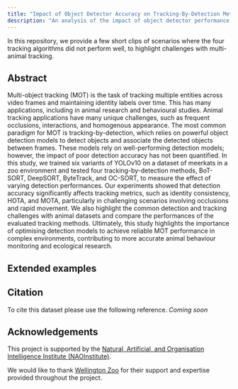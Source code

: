 ```yaml
---
title: "Impact of Object Detector Accuracy on Tracking-By-Detection Methods: A Case Study with Meerkats"
description: "An analysis of the impact of object detector performance on tracking-by-detection multi-object tracking algorithms."
---
```


In this repository, we provide a few short clips of scenarios where the four tracking algorithms did not perform well, to highlight challenges with multi-animal tracking.

## Abstract
Multi-object tracking (MOT) is the task of tracking multiple entities across video frames and maintaining identity labels over time. This has many applications, including in animal research and behavioural studies. Animal tracking applications have many unique challenges, such as frequent occlusions, interactions, and homogenous appearance. The most common paradigm for MOT is tracking-by-detection, which relies on powerful object detection models to detect objects and associate the detected objects between frames. These models rely on well-performing detection models; however, the impact of poor detection accuracy has not been quantified. In this study, we trained six variants of YOLOv10 on a dataset of meerkats in a zoo environment and tested four tracking-by-detection methods, BoT-SORT, DeepSORT, ByteTrack, and OC-SORT, to measure the effect of varying detection performances. Our experiments showed that detection accuracy significantly affects tracking metrics, such as identity consistency, HOTA, and MOTA, particularly in challenging scenarios involving occlusions and rapid movement. We also highlight the common detection and tracking challenges with animal datasets and compare the performances of the evaluated tracking methods. Ultimately, this study highlights the importance of optimising detection models to achieve reliable MOT performance in complex environments, contributing to more accurate animal behaviour monitoring and ecological research.

## Extended examples











## Citation
To cite this dataset please use the following reference.
*Coming soon*

## Acknowledgements

This project is supported by the <a href="https://www.auckland.ac.nz/en/science/our-research/research-institutes-and-centres/nao-institute/about-naoinstitute.html">Natural, Artificial, and Organisation Intelligence Institute (NAOInstitute)</a>.

We would like to thank <a href="https://wellingtonzoo.com/">Wellington Zoo</a> for their support and expertise provided throughout the project.
